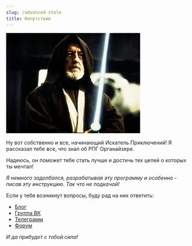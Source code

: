 ```yaml
---
slug: /advanced-stole
title: Напутствие
---
```


![](../../static/img/старый_обиван)

Ну вот собственно и все, начинающий Искатель Приключений! Я рассказал тебе все, что знал об РПГ Органайзере.

Надеюсь, он поможет тебе стать лучше и достичь тех целей о которых ты мечтал!

*Я немного задолбался, разрабатывая эту программу и особенно - писав эту инструкцию. Так что не подкачай!*

Если у тебя возникнут вопросы, буду рад на них ответить:

- [Блог](https://nerdistway.blogspot.com/)
- [Группа ВК](https://vk.com/liferpgorganizer)
- [Телеграмм](https://t.me/rpgorganizerchat)
- [Форум](http://rpg-organizer.107353.n8.nabble.com/)

*И да прибудет с тобой сила!*